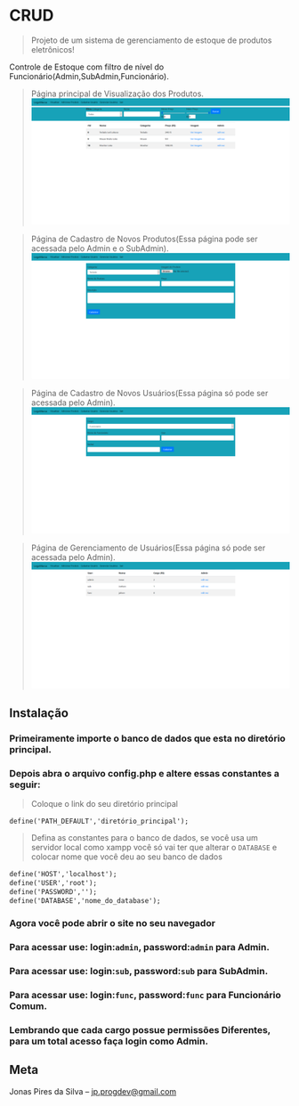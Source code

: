 # CRUD
> Projeto de um sistema de gerenciamento de estoque de produtos eletrônicos!

Controle de Estoque com filtro de nível do Funcionário(Admin,SubAdmin,Funcionário).

> Página principal de Visualização dos Produtos.
![](home.png)

> Página de Cadastro de Novos Produtos(Essa página pode ser acessada pelo Admin e o SubAdmin).
![](cad-produto.png)

> Página de Cadastro de Novos Usuários(Essa página só pode ser acessada pelo Admin).
![](cad-func.png)

> Página de Gerenciamento de Usuários(Essa página só pode ser acessada pelo Admin).
![](ger-func.png)



## Instalação

### Primeiramente importe o banco de dados que esta no diretório principal.

### Depois abra o arquivo config.php e altere essas constantes a seguir:

> Coloque o link do seu diretório principal

	define('PATH_DEFAULT','diretório_principal'); 
  
> Defina as constantes para o banco de dados, se você usa um 
servidor local como xampp você só vai ter que alterar o `DATABASE` e 
colocar nome que você deu ao seu banco de dados
 
    define('HOST','localhost');
    define('USER','root');
    define('PASSWORD','');
    define('DATABASE','nome_do_database');

### Agora você pode abrir o site no seu navegador

### Para acessar use: login:`admin`, password:`admin` para Admin.
### Para acessar use: login:`sub`, password:`sub` para SubAdmin.
### Para acessar use: login:`func`, password:`func` para Funcionário Comum.

### Lembrando que cada cargo possue permissões Diferentes, para um total acesso faça login como Admin.
## Meta

Jonas Pires da Silva – jp.progdev@gmail.com
